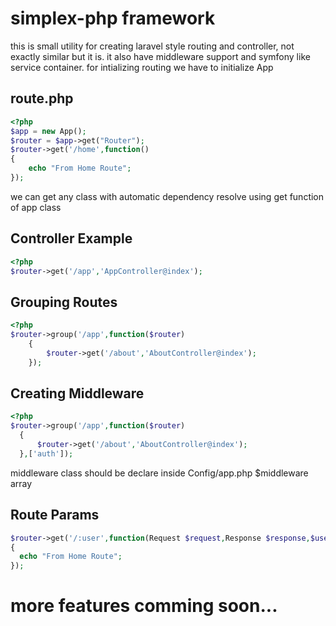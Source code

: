 # simplex-php framework
this is small utility for creating laravel style routing and controller, not exactly similar but it is. it also have middleware support and symfony like service container.
for intializing routing we have to initialize App 

## route.php

```php
<?php
$app = new App();
$router = $app->get("Router");
$router->get('/home',function()
{
	echo "From Home Route";
});
```

we can get any class with automatic dependency resolve using get function of app class

## Controller Example
```php
<?php
$router->get('/app','AppController@index');
```

## Grouping Routes
```php
<?php
$router->group('/app',function($router)
	{
		$router->get('/about','AboutController@index');
	});
  ```
  
  ## Creating Middleware
  ```php
<?php
$router->group('/app',function($router)
	{
		$router->get('/about','AboutController@index');
	},['auth']);
  ```
  middleware class should be declare inside Config/app.php $middleware array
  
  ## Route Params 
  ```php 
  $router->get('/:user',function(Request $request,Response $response,$user)
  {
    echo "From Home Route";
  });
```
  
# more features comming soon...
